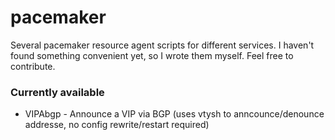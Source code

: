 pacemaker
=========

Several pacemaker resource agent scripts for different services. I haven't found something convenient yet, so I wrote them myself. Feel free to contribute.

### Currently available
* VIPAbgp - Announce a VIP via BGP (uses vtysh to anncounce/denounce addresse, no config rewrite/restart required)
